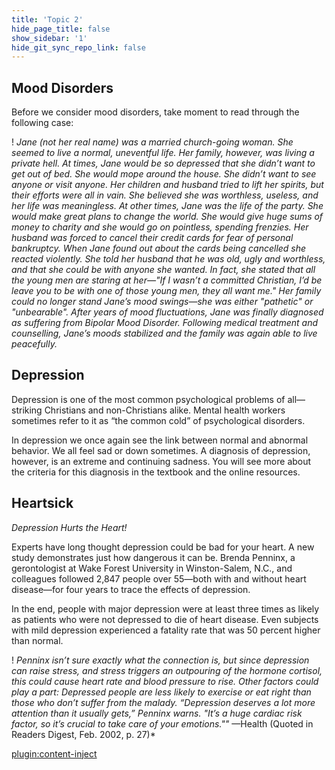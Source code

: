 ```yaml
---
title: 'Topic 2'
hide_page_title: false
show_sidebar: '1'
hide_git_sync_repo_link: false
---
```


## **Mood Disorders**

Before we consider mood disorders, take moment to read through the following case:

 ! *Jane (not her real name) was a married church-going woman. She seemed to live a normal, uneventful life. Her family, however, was living a private hell. At times, Jane would be so depressed that she didn’t want to get out of bed. She would mope around the house. She didn’t want to see anyone or visit anyone. Her children and husband tried to lift her spirits, but their efforts were all in vain. She believed she was worthless, useless, and her life was meaningless. At other times, Jane was the life of the party. She would make great plans to change the world. She would give huge sums of money to charity and she would go on pointless, spending frenzies. Her husband was forced to cancel their credit cards for fear of personal bankruptcy. When Jane found out about the cards being cancelled she reacted violently. She told her husband that he was old, ugly and worthless, and that she could be with anyone she wanted. In fact, she stated that all the young men are staring at her—"If I wasn’t a committed Christian, I’d be leave you to be with one of those young men, they all want me." Her family could no longer stand Jane’s mood swings—she was either "pathetic" or "unbearable". After years of mood fluctuations, Jane was finally diagnosed as suffering from Bipolar Mood Disorder. Following medical treatment and counselling, Jane’s moods stabilized and the family was again able to live peacefully.*

## Depression

Depression is one of the most common psychological problems of all—striking Christians and non-Christians alike. Mental health workers sometimes refer to it as “the common cold” of psychological disorders.

In depression we once again see the link between normal and abnormal behavior. We all feel sad or down sometimes. A diagnosis of depression, however, is an extreme and continuing sadness. You will see more about the criteria for this diagnosis in the textbook and the online resources.

## Heartsick

*Depression Hurts the Heart!*

Experts have long thought depression could be bad for your heart. A new study demonstrates just how dangerous it can be. Brenda Penninx, a gerontologist at Wake Forest University in Winston-Salem, N.C., and colleagues followed 2,847 people over 55—both with and without heart disease—for four years to trace the effects of depression.

In the end, people with major depression were at least three times as likely as patients who were not depressed to die of heart disease. Even subjects with mild depression experienced a fatality rate that was 50 percent higher than normal.

  ! *Penninx isn’t sure exactly what the connection is, but since depression can raise stress, and stress triggers an outpouring of the hormone cortisol, this could cause heart rate and blood pressure to rise. Other factors could play a part: Depressed people are less likely to exercise or eat right than those who don’t suffer from the malady. “Depression deserves a lot more attention than it usually gets,” Penninx warns. "It’s a huge cardiac risk factor, so it’s crucial to take care of your emotions.""* —Health (Quoted in Readers Digest, Feb. 2002, p. 27)*

[plugin:content-inject](_activities)
